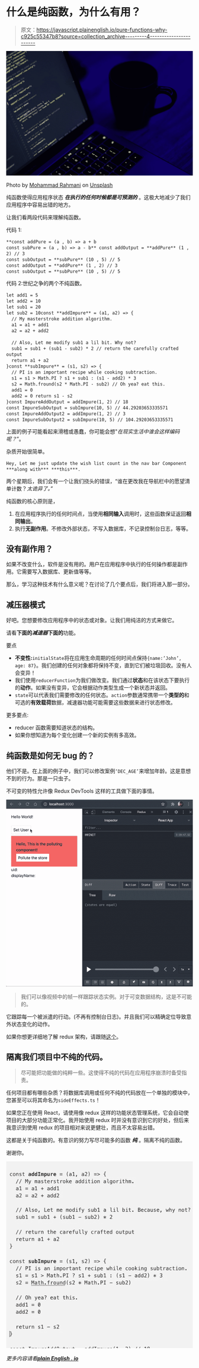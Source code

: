# 什么是纯函数，为什么有用？

> 原文：<https://javascript.plainenglish.io/pure-functions-why-c925c55347b8?source=collection_archive---------4----------------------->

![](img/b38a2bf9726e30a56a375eac7292632e.png)

Photo by [Mohammad Rahmani](https://unsplash.com/@afgprogrammer?utm_source=medium&utm_medium=referral) on [Unsplash](https://unsplash.com?utm_source=medium&utm_medium=referral)

纯函数使得应用程序状态 ***在执行的任何时候都是可预测的*** 。这极大地减少了我们应用程序中容易出错的地方。

让我们看两段代码来理解纯函数。

代码 1:

```
**const addPure = (a , b) => a + b
const subPure = (a , b) => a - b** const addOutput = **addPure** (1 , 2) // 3
const subOutput = **subPure** (10 , 5) // 5
const addOutput = **addPure** (1 , 2) // 3
const subOutput = **subPure** (10 , 5) // 5
```

代码 2:世纪之争的两个不纯函数。

```
let add1 = 5
let add2 = 10
let sub1 = 20
let sub2 = 10const **addImpure** = (a1, a2) => {
  // My masterstroke addition algorithm.
  a1 = a1 + add1
  a2 = a2 + add2

  // Also, Let me modify sub1 a lil bit. Why not?
  sub1 = sub1 + (sub1 - sub2) * 2 // return the carefully crafted output
  return a1 + a2
}const **subImpure** = (s1, s2) => {
  // PI is an important recipe while cooking subtraction.
  s1 = s1 > Math.PI ? s1 + sub1 : (s1 - add2) * 3
  s2 = Math.fround(s2 * Math.PI - sub2) // Oh yea? eat this.
  add1 = 0
  add2 = 0 return s1 - s2
}const ImpureAddOutput = addImpure(1, 2) // 18
const ImpureSubOutput = subImpure(10, 5) // 44.29203653335571
const ImpureAddOutput2 = addImpure(1, 2) // 3
const ImpureSubOutput2 = subImpure(10, 5) // 104.29203653335571
```

上面的例子可能看起来滑稽或愚蠢，你可能会想"*在现实生活中谁会这样编码呢？*”。

杂质开始很简单。

```
Hey, Let me just update the wish list count in the nav bar Component ***along with*** ***this***.
```

两个星期后，我们会有一个让我们挠头的错误，“谁在更改我在导航栏中的愿望清单计数？*太诡异了。”*

纯函数的核心原则是，

1.  在应用程序执行的任何时间点，当使用**相同输入**调用时，这些函数保证返回**相同输出**。
2.  执行**无副作用**。不修改外部状态，不写入数据库，不记录控制台日志，等等。

## 没有副作用？

如果不改变什么，软件是没有用的。用户在应用程序中执行的任何操作都是副作用。它需要写入数据库、更新值等等。

那么，学习这种技术有什么意义呢？在讨论了几个要点后，我们将进入那一部分。

## 减压器模式

好吧。您想要修改应用程序中的状态或对象。让我们用纯洁的方式来做它。

请看**下面的*减速器*下面的**功能。

要点

*   **不变性:**`initialState`将在应用生命周期的任何时间点保持`{name:’John’, age: 87}`。我们创建的任何对象都将保持不变，直到它们被垃圾回收。没有人会变异！
*   我们使用`reducerFunction`为我们做改变。我们通过**状态**和在该状态下要执行的**动作**。如果没有变异，它会根据动作类型生成一个新状态并返回。
*   `state`可以代表我们需要修改的任何状态。`action`参数通常携带一个**类型的**和可选的**有效载荷**数据，减速器功能可能需要这些数据来进行状态修改。

更多要点:

*   reducer 函数需要知道状态的结构。
*   如果你想知道为每个变化创建一个新的实例有多高效。

## 纯函数是如何无 bug 的？

他们不是。在上面的例子中，我们可以修改案例`‘DEC_AGE’`来增加年龄。这是意想不到的行为。那是一只虫子。

不可变的特性允许像 Redux DevTools 这样的工具做下面的事情。

![](img/e5c07ffd796e652e4a3c9b89b0002c93.png)

> 我们可以像视频中的帧一样跟踪状态实例。对于可变数据结构，这是不可能的。

它跟踪每一个被派遣的行动。(不再有控制台日志)。并且我们可以精确定位导致意外状态变化的动作。

如果你想更详细地了解 redux 架构，请跟随[这个](https://karthickragavendran.medium.com/enterprise-application-architecture-with-redux-time-machine-attached-3da8c12b115a)。

## 隔离我们项目中不纯的代码。

> 尽可能把功能做的纯粹一些。这使得不纯的代码在应用程序崩溃时备受指责。

任何项目都有哪些杂质？将数据库调用或任何不纯的代码放在一个单独的模块中，您甚至可以将其命名为`sideEffects.ts`！

如果您正在使用 React，请使用像 redux 这样的功能状态管理系统，它会自动使项目的大部分功能正常化。我开始使用 redux 时并没有意识到它的好处，但后来我意识到使用 redux 的项目相对来说更健壮，而且不太容易出错。

这都是关于纯函数的。有意识的努力写尽可能多的函数 ***纯*** 。隔离不纯的函数。

谢谢你。

![](img/c5825f67d5c54cb8751a50c66da043c6.png)

*更多内容请看*[***plain English . io***](http://plainenglish.io/)